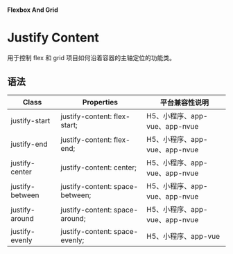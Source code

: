#### <span class="text-lg text-gray-500 font-normal">Flexbox And Grid</span>

<div class="w-screen"></div>

# Justify Content
<a-typography-text>
    用于控制 flex 和 grid 项目如何沿着容器的主轴定位的功能类。
</a-typography-text>

<CssPrefix />

## 语法
| Class | Properties | 平台兼容性说明
| --- | --- | ---
| <a-link status="success">justify-start</a-link> | <a-link>justify-content: flex-start;</a-link> | H5、小程序、app-vue、app-nvue
| <a-link status="success">justify-end</a-link> | <a-link>justify-content: flex-end;</a-link> | H5、小程序、app-vue、app-nvue
| <a-link status="success">justify-center</a-link> | <a-link>justify-content: center;</a-link> | H5、小程序、app-vue、app-nvue
| <a-link status="success">justify-between</a-link> | <a-link>justify-content: space-between;</a-link> | H5、小程序、app-vue、app-nvue
| <a-link status="success">justify-around</a-link> | <a-link>justify-content: space-around;</a-link> | H5、小程序、app-vue、app-nvue
| <a-link status="success">justify-evenly</a-link> | <a-link>justify-content: space-evenly;</a-link> | H5、小程序、app-vue